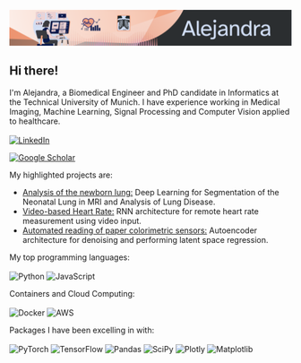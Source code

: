 ![Intro1](canvas2.png)

## Hi there!

I'm Alejandra, a Biomedical Engineer and  PhD candidate in Informatics at the Technical University of Munich.
I have experience working in Medical Imaging, Machine Learning, Signal Processing and Computer Vision applied to healthcare.
<br><br>
[![LinkedIn](https://img.shields.io/badge/linkedin-%230077B5.svg?style=for-the-badge&logo=linkedin&logoColor=white)](https://www.linkedin.com/in/alejandracastelblanco/)

[![Google Scholar](https://img.shields.io/badge/Google%20Scholar-4285F4?style=for-the-badge&logo=google-scholar&logoColor=white)](https://scholar.google.com/citations?user=Zi4Y9j0AAAAJ&hl=en)


My highlighted projects are:
- [Analysis of the newborn lung:](https://github.com/SchubertLab/NeoLUNet) Deep Learning for Segmentation of the Neonatal Lung in MRI and Analysis of Lung Disease.
- [Video-based Heart Rate:](https://github.com/SchubertLab/neonatal_video_heart_rate) RNN architecture for remote heart rate measurement using video input.
- [Automated reading of paper colorimetric sensors:](https://github.com/SchubertLab/colorimetric_sensor_reading) Autoencoder architecture for denoising and performing latent space regression.

My top programming languages:
<br><br>
![Python](https://img.shields.io/badge/python-3670A0?style=for-the-badge&logo=python&logoColor=ffdd54) 
![JavaScript](https://img.shields.io/badge/javascript-%23323330.svg?style=for-the-badge&logo=javascript&logoColor=%23F7DF1E)

Containers and Cloud Computing: 
<br><br>
![Docker](https://img.shields.io/badge/docker-%230db7ed.svg?style=for-the-badge&logo=docker&logoColor=white)
![AWS](https://img.shields.io/badge/AWS-%23FF9900.svg?style=for-the-badge&logo=amazon-aws&logoColor=white)

Packages I have been excelling in with:
<br><br>
![PyTorch](https://img.shields.io/badge/PyTorch-%23EE4C2C.svg?style=for-the-badge&logo=PyTorch&logoColor=white)
![TensorFlow](https://img.shields.io/badge/TensorFlow-%23FF6F00.svg?style=for-the-badge&logo=TensorFlow&logoColor=white)
![Pandas](https://img.shields.io/badge/pandas-%23150458.svg?style=for-the-badge&logo=pandas&logoColor=white)
![SciPy](https://img.shields.io/badge/SciPy-%230C55A5.svg?style=for-the-badge&logo=scipy&logoColor=%white)
![Plotly](https://img.shields.io/badge/Plotly-%233F4F75.svg?style=for-the-badge&logo=plotly&logoColor=white)
![Matplotlib](https://img.shields.io/badge/Matplotlib-%23ffffff.svg?style=for-the-badge&logo=Matplotlib&logoColor=black)






<!--
![NumPy](https://img.shields.io/badge/numpy-%23013243.svg?style=for-the-badge&logo=numpy&logoColor=white)
[![Aleja's Top Langs](https://github-readme-stats.vercel.app/api/top-langs/?username=alejandracascru&layout=compact)](https://github.com/alejandracascru)

![MySQL](https://img.shields.io/badge/mysql-4479A1.svg?style=for-the-badge&logo=mysql&logoColor=white)

**alejandracascru/alejandracascru** is a ✨ _special_ ✨ repository because its `README.md` (this file) appears on your GitHub profile.

Here are some ideas to get you started:

- 🔭 I’m currently working on ...
- 🌱 I’m currently learning ...
- 👯 I’m looking to collaborate on ...
- 🤔 I’m looking for help with ...
- 💬 Ask me about ...
- 📫 How to reach me: ...
- 😄 Pronouns: ...
- ⚡ Fun fact: ...
-->
